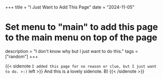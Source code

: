 +++
title = "I Just Want to Add This Page"
date = "2024-11-05"
# Set menu to "main" to add this page to the main menu on top of the page
description = "I don't know why but I just want to do this."
tags = ["random"]
+++

{{< sidenote `
I added this page for no reason or clue, but I just want to do. >:)
` left >}}
And this is a lovely sidenote. B)
{{< /sidenote >}}
